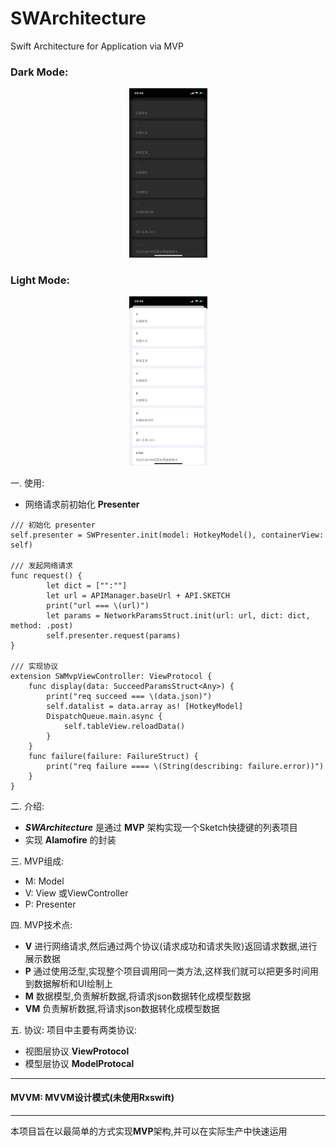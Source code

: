 # SWArchitecture
Swift Architecture for Application via MVP





### Dark Mode: 

<div align=center><img width="125" height="270.67" src="https://github.com/cellgit/SWArchitecture/blob/master/img/dark.png"/></div>

### Light Mode:
<div align=center><img width="125" height="270.67" src="https://github.com/cellgit/SWArchitecture/blob/master/img/light.png"/></div>


一. 使用:

- 网络请求前初始化 **Presenter**


``` 
/// 初始化 presenter
self.presenter = SWPresenter.init(model: HotkeyModel(), containerView: self)

/// 发起网络请求
func request() {
        let dict = ["":""]
        let url = APIManager.baseUrl + API.SKETCH
        print("url === \(url)")
        let params = NetworkParamsStruct.init(url: url, dict: dict, method: .post)
        self.presenter.request(params)
}
    
/// 实现协议
extension SWMvpViewController: ViewProtocol {
    func display(data: SucceedParamsStruct<Any>) {
        print("req succeed === \(data.json)")
        self.datalist = data.array as! [HotkeyModel]
        DispatchQueue.main.async {
            self.tableView.reloadData()
        }
    }
    func failure(failure: FailureStruct) {
        print("req failure ==== \(String(describing: failure.error))")
    }
}
```




二. 介绍: 

- ***SWArchitecture*** 是通过 **MVP** 架构实现一个Sketch快捷键的列表项目
- 实现 **Alamofire** 的封装



三. MVP组成:

- M: Model
- V: View 或ViewController
- P: Presenter

四. MVP技术点:

- **V** 进行网络请求,然后通过两个协议(请求成功和请求失败)返回请求数据,进行展示数据
- **P** 通过使用泛型,实现整个项目调用同一类方法,这样我们就可以把更多时间用到数据解析和UI绘制上
- **M** 数据模型,负责解析数据,将请求json数据转化成模型数据
- **VM** 负责解析数据,将请求json数据转化成模型数据


五. 协议: 项目中主要有两类协议: 

- 视图层协议 **ViewProtocol**
- 模型层协议 **ModelProtocal**



---

#### MVVM: MVVM设计模式(未使用Rxswift)
---
本项目旨在以最简单的方式实现**MVP**架构,并可以在实际生产中快速运用


